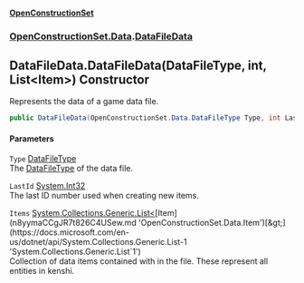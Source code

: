 #### [OpenConstructionSet](index.md 'index')
### [OpenConstructionSet.Data](index.md#OpenConstructionSet_Data 'OpenConstructionSet.Data').[DataFileData](OOJzQcvtRG1VtShZsI0XKg.md 'OpenConstructionSet.Data.DataFileData')
## DataFileData.DataFileData(DataFileType, int, List&lt;Item&gt;) Constructor
Represents the data of a game data file.  
```csharp
public DataFileData(OpenConstructionSet.Data.DataFileType Type, int LastId, System.Collections.Generic.List<OpenConstructionSet.Data.Item> Items);
```
#### Parameters
<a name='OpenConstructionSet_Data_DataFileData_DataFileData(OpenConstructionSet_Data_DataFileType_int_System_Collections_Generic_List_OpenConstructionSet_Data_Item_)_Type'></a>
`Type` [DataFileType](0ojV5yrqYlM2+XN8BqwIvw.md 'OpenConstructionSet.Data.DataFileType')  
The [DataFileType](0ojV5yrqYlM2+XN8BqwIvw.md 'OpenConstructionSet.Data.DataFileType') of the data file.
  
<a name='OpenConstructionSet_Data_DataFileData_DataFileData(OpenConstructionSet_Data_DataFileType_int_System_Collections_Generic_List_OpenConstructionSet_Data_Item_)_LastId'></a>
`LastId` [System.Int32](https://docs.microsoft.com/en-us/dotnet/api/System.Int32 'System.Int32')  
The last ID number used when creating new items.
  
<a name='OpenConstructionSet_Data_DataFileData_DataFileData(OpenConstructionSet_Data_DataFileType_int_System_Collections_Generic_List_OpenConstructionSet_Data_Item_)_Items'></a>
`Items` [System.Collections.Generic.List&lt;](https://docs.microsoft.com/en-us/dotnet/api/System.Collections.Generic.List-1 'System.Collections.Generic.List`1')[Item](n8yymaCCgJR7t826C4USew.md 'OpenConstructionSet.Data.Item')[&gt;](https://docs.microsoft.com/en-us/dotnet/api/System.Collections.Generic.List-1 'System.Collections.Generic.List`1')  
Collection of data items contained with in the file. These represent all entities in kenshi.
  
